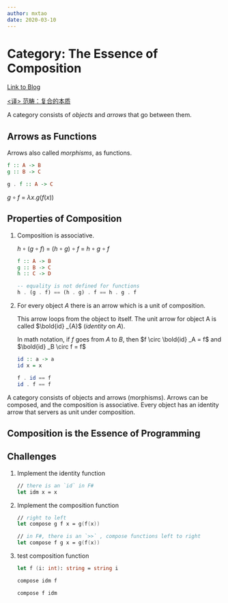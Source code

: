 ```yaml
---
author: mxtao
date: 2020-03-10
---
```


# Category: The Essence of Composition

[Link to Blog](https://bartoszmilewski.com/2014/11/04/category-the-essence-of-composition/)

[<译> 范畴：复合的本质](https://segmentfault.com/a/1190000003883257)

A category consists of *objects* and *arrows* that go between them.

## Arrows as Functions

Arrows also called *morphisms*, as functions. 

```haskell
f :: A -> B
g :: B -> C

g . f :: A -> C
```

$g \circ f$ = $\lambda x.g \lparen f \lparen x \rparen \rparen$

## Properties of Composition

1. Composition is associative. 

    $h \circ \lparen g \circ f \rparen$ = $\lparen h \circ g \rparen \circ f$ = $h \circ g \circ f$

    ```haskell
    f :: A -> B
    g :: B -> C
    h :: C -> D

    -- equality is not defined for functions
    h . (g . f) == (h . g) . f == h . g . f
    ```

2. For every object *A* there is an arrow which is a unit of composition.

    This arrow loops from the object to itself. The unit arrow for object A is called $\bold{id} _{A}$ (*identity* on $A$).

    In math notation, if $f$ goes from $A$ to $B$, then $f \circ \bold{id} _A = f$ and $\bold{id} _B \circ f = f$

    ```haskell
    id :: a -> a
    id x = x

    f . id == f
    id . f == f
    ```

A category consists of objects and arrows (morphisms). Arrows can be composed, and the composition is associative. Every object has an identity arrow that servers as unit under composition.

## Composition is the Essence of Programming

## Challenges

1. Implement the identity function

    ```fsharp
    // there is an `id` in F#
    let idm x = x
    ```

2. Implement the composition function
    
    ```fsharp
    // right to left
    let compose g f x = g(f(x))

    // in F#, there is an `>>` , compose functions left to right
    let compose f g x = g(f(x))
    ```

3. test composition function

    ```fsharp
    let f (i: int): string = string i

    compose idm f

    compose f idm
    ```

